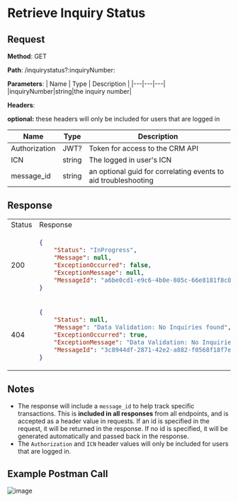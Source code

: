 # Retrieve Inquiry Status

## Request

**Method**: GET

**Path**: /inquirystatus?:inquiryNumber:

**Parameters**:
| Name | Type | Description |
|---|---|---|
|inquiryNumber|string|the inquiry number|

**Headers**:

**optional:** these headers will only be included for users that are logged in

| Name | Type | Description |
|---|---|---|
|Authorization|JWT?|Token for access to the CRM API|
|ICN|string|The logged in user's ICN|
|message_id|string|an optional guid for correlating events to aid troubleshooting|

## Response

<table>
<tr>
<td> Status </td> <td> Response </td>
</tr>
<tr>
<td> 200 </td>
<td>

```json
{
    "Status": "InProgress",
    "Message": null,
    "ExceptionOccurred": false,
    "ExceptionMessage": null,
    "MessageId": "a6be0cd1-e9c6-4b0e-805c-66e8181f8c06"
}
```

</td>
</tr>
<tr>
<td> 404 </td>
<td>

```json
{
    "Status": null,
    "Message": "Data Validation: No Inquiries found",
    "ExceptionOccurred": true,
    "ExceptionMessage": "Data Validation: No Inquiries found",
    "MessageId": "3c8944df-2871-42e2-a882-f0568f18f7e2"
}
```

</td>
</tr>
</table>

## Notes

* The response will include a `message_id` to help track specific transactions. This is __**included in all responses**__ from all endpoints, and is accepted as a header value in requests. If an id is specified in the request, it will be returned in the response. If no id is specified, it will be generated automatically and passed back in the response.
* The `Authorization` and `ICN` header values will only be included for users that are logged in.

## Example Postman Call

![image](https://github.com/department-of-veterans-affairs/va.gov-team/assets/89649306/c271d6ba-dc8c-4ae8-89cc-2368830525ca)
